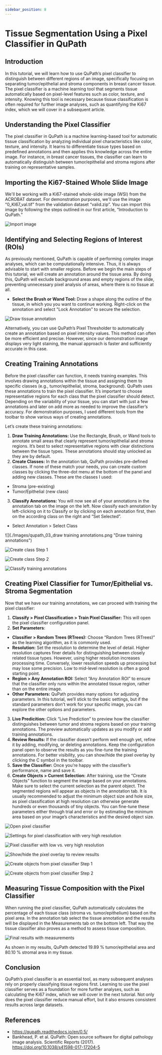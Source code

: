 ```yaml
---
sidebar_position: 8
---
```

# Tissue Segmentation Using a Pixel Classifier in QuPath

## Introduction

In this tutorial, we will learn how to use QuPath’s pixel classifier to distinguish between different regions of an image, specifically focusing on separating tumor/epithelial and stroma components in breast cancer tissue. The pixel classifier is a machine learning tool that segments tissue automatically based on pixel-level features such as color, texture, and intensity. Knowing this tool is necessary because tissue classification is often required for further image analyses, such as quantifying the Ki67 index, which we will cover in a subsequent article.

## Understanding the Pixel Classifier 

The pixel classifier in QuPath is a machine learning-based tool for automatic tissue classification by analyzing individual pixel characteristics like color, texture, and intensity. It learns to differentiate tissue types based on predefined annotations and then applies this knowledge across the entire image. For instance, in breast cancer tissues, the classifier can learn to automatically distinguish between tumor/epithelial and stroma regions after training on representative samples.

## Importing the Ki67-Stained Whole Slide Image
We'll be working with a Ki67-stained whole-slide image (WSI) from the ACROBAT dataset. For demonstration purposes, we'll use the image “0_KI67_val.tif” from the validation dataset “valid.zip”. You can import this image by following the steps outlined in our first article, “Introduction to QuPath.”

![](./Images/qupath_03_import_image.png "Import image")

## Identifying and Selecting Regions of Interest (ROIs)

As previously mentioned, QuPath is capable of performing complex image analyses, which can be computationally intensive. Thus, it is always advisable to start with smaller regions. Before we begin the main steps of this tutorial, we will create an annotation around the tissue area. By doing this, QuPath will exclude background areas and empty regions of the slide, preventing unnecessary pixel analysis of areas, where there is no tissue at all.

- **Select the Brush or Wand Tool:** Draw a shape along the outline of the tissue, in which you you want to continue working. Right-click on the annotation and select "Lock Annotation" to secure the selection.

![](./Images/qupath_03_selecting_ROI.png "Draw tissue annotation")

Alternatively, you can use QuPath’s Pixel Thresholder to automatically create an annotation based on pixel intensity values. This method can often be more efficient and precise. However, since our demonstration image displays very light staining, the manual approach is faster and sufficiently accurate in this case. 

## Creating Training Annotations

Before the pixel classifier can function, it needs training examples. This involves drawing annotations within the tissue and assigning them to specific classes (e.g., tumor/epithelial, stroma, background). QuPath uses these annotations to train the pixel classifier. It’s important to choose representative regions for each class that the pixel classifier should detect. Depending on the variability of your tissue, you can start with just a few annotations and later on add more as needed to improve the classifier’s accuracy. For demonstration purposes, I used different tools from the toolbar to show various ways of creating annotations.

Let’s create these training annotations:

1. **Draw Training Annotations:** Use the Rectangle, Brush, or Wand tools to annotate small areas that clearly represent tumor/epithelial and stroma regions. It’s best to select representative regions with clear distinctions between the tissue types. These annotations should stay unlocked as they are by default.
2. **Create Classes:** In the annotation tab, QuPath provides pre-defined classes. If none of these match your needs, you can create custom classes by clicking the three-dot menu at the bottom of the panel and adding new classes. These are the classes I used:
- Stroma (pre-existing)
- Tumor/Epithelial (new class)
3. **Classify Annotations:** You will now see all of your annotations in the annotation tab on the image on the left. Now classify each annotation by left-clicking on it to Classify or by clicking on each annotation first, then on the according class on the right and “Set Selected”.
- Select Annotation > Select Class

![](./Images/qupath_03_draw training annotations.png "Draw training annotations")

![](./Images/qupath_03_create_class_1.png "Create class Step 1")

![](./Images/qupath_03_create_class_2.png "Create class Step 2")

![](./Images/qupath_03_classify_training_annotarions.png "Classify training annotations")

## Creating Pixel Classifier for Tumor/Epithelial vs. Stroma Segmentation

Now that we have our training annotations, we can proceed with training the pixel classifier:

1. **Classify > Pixel Classification > Train Pixel Classifier:** This will open the pixel classifier configuration panel.
2. **Set Parameters**: 
- **Classifier > Random Trees (RTrees):** Choose “Random Trees (RTrees)” as the learning algorithm, as it is commonly used. 
- **Resolution:** Set the resolution to determine the level of detail. Higher resolution captures finer details for distinguishing between closely related tissue types. However, using higher resolution increases processing time. Conversely, lower resolution speeds up processing but may lose some precision. Low to mid-level resolution is often a good starting point. 
- **Region > Any Annotation ROI:** Select “Any Annotation ROI” to ensure that the classifier only runs within the annotated tissue region, rather than on the entire image.
- **Other Parameters:** QuPath provides many options for adjusting parameters. In this tutorial, we’ll stick to the basic settings, but if the standard parameters don't work for your specific image, you can explore the other options and parameters. 
3. **Live Predicition:** Click “Live Prediction” to preview how the classifier distinguishes between tumor and stroma regions based on your training annotations. The preview automatically updates as you modify or add training annotations.
4. **Review Results:** If the classifier doesn’t perform well enough yet, refine it by adding, modifying, or deleting annotations. Keep the configuration panel open to observe the results as you fine-tune the training annotations. For better visibility, you can show/hide the pixel overlay by clicking the C symbol in the toolbar.
5. **Save the Classifier:** Once you’re happy with the classifier’s performance, name and save it.
6. **Create Objects > Current Selection:** After training, use the “Create Objects” function to segment the image based on your annotations. Make sure to select the current selection as the parent object. The segmented regions will appear as objects in the annotation tab. It is usually recommended to adjust the minimum object size and hole size, as pixel classification at high resolution can otherwise generate hundreds or even thousands of tiny objects. You can fine-tune these parameters either through trial and error or by estimating the minimum area based on your image’s characteristics and the desired object size.

![](./Images/qupath_03_open_pixel_classifier.png "Open pixel classifier")

![](./Images/qupath_03_train_pixel_classification_panel_very_high.png "Settings for pixel classification with very high resolution")

![](./Images/qupath_03_low_vs_very_high_resolution.png "Pixel classifier with low vs. very high resolution")

![](./Images/qupath_03_show_hide_pixel_overlay.png "Show/hide the pixel overlay to review results ")

![](./Images/qupath_03_create_objects_from_pixel_classifier.png "Create objects from pixel classifier Step 1")

![](./Images/qupath_03_create_objects_from_pixel_classifier_2.png "Create objects from pixel classifier Step 2")

## Measuring Tissue Composition with the Pixel Classifier

When running the pixel classifier, QuPath automatically calculates the percentage of each tissue class (stroma vs. tumor/epithelium) based on the pixel area. In the annotation tab select the tissue annotation and the results will be displayed in the Measurements tab on the bottom left. That way the tissue classifier also proves as a method to assess tissue composition.

![](./Images/qupath_03_results_after_running_pixel_classificier.png "Final results with measurements")

As shown in my results, QuPath detected 19.89 % tumor/epithelial area and 80.10 % stromal area in my tissue. 

## Conclusion

QuPath’s pixel classifier is an essential tool, as many subsequent analyses rely on properly classifying tissue regions first. Learning to use the pixel classifier serves as a foundation for more further analyses, such as calculating the Ki67 index, which we will cover in the next tutorial. Not only does the pixel classifier reduce manual effort, but it also ensures consistent results across large datasets.

## References

- https://qupath.readthedocs.io/en/0.5/
- Bankhead, P. et al. QuPath: Open source software for digital pathology image analysis. Scientific Reports (2017). https://doi.org/10.1038/s41598-017-17204-5